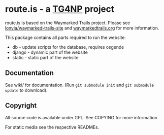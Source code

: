 route.is - a [TG4NP](http://tg4np.eu) project
=======================================================================

route.is is based on the Waymarked Trails project. Please see
[lonvia/waymarked-trails-site](https://github.com/lonvia/waymarked-trails-site)
and [waymarkedtrails.org](http://waymarkedtrails.org) for more information.

This package contains all parts required to run the website:

* db     - update scripts for the database, requires osgende
* django - dynamic part of the website
* static - static part of the website

Documentation
------------

See wiki/ for documentation. (Run `git submodule init` and `git submodule 
update` to download).

Copyright
---------

All source code is available under GPL. See COPYING for more information.

For static media see the respective READMEs.
